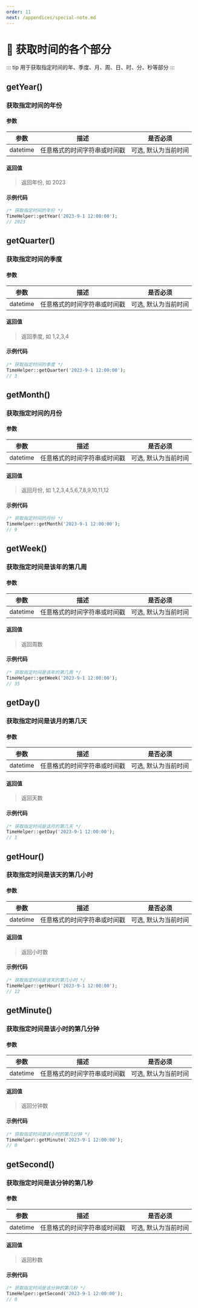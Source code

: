```yaml
---
order: 11
next: /appendices/special-note.md
---
```


# 🧩 获取时间的各个部分

::: tip
用于获取指定时间的年、季度、月、周、日、时、分、秒等部分
:::

## getYear()

### 获取指定时间的年份

#### 参数

|   参数   |             描述             |       是否必须       |
| :------: | :--------------------------: | :------------------: |
| datetime | 任意格式的时间字符串或时间戳 | 可选, 默认为当前时间 |

#### 返回值

> 返回年份, 如 2023

#### 示例代码

```php
/* 获取指定时间的年份 */
TimeHelper::getYear('2023-9-1 12:00:00');
// 2023
```

## getQuarter()

### 获取指定时间的季度

#### 参数

|   参数   |             描述             |       是否必须       |
| :------: | :--------------------------: | :------------------: |
| datetime | 任意格式的时间字符串或时间戳 | 可选, 默认为当前时间 |

#### 返回值

> 返回季度, 如 1,2,3,4

#### 示例代码

```php
/* 获取指定时间的季度 */
TimeHelper::getQuarter('2023-9-1 12:00:00');
// 3
```

## getMonth()

### 获取指定时间的月份

#### 参数

|   参数   |             描述             |       是否必须       |
| :------: | :--------------------------: | :------------------: |
| datetime | 任意格式的时间字符串或时间戳 | 可选, 默认为当前时间 |

#### 返回值

> 返回月份, 如 1,2,3,4,5,6,7,8,9,10,11,12

#### 示例代码

```php
/* 获取指定时间的月份 */
TimeHelper::getMonth('2023-9-1 12:00:00');
// 9
```

## getWeek()

### 获取指定时间是该年的第几周

#### 参数

|   参数   |             描述             |       是否必须       |
| :------: | :--------------------------: | :------------------: |
| datetime | 任意格式的时间字符串或时间戳 | 可选, 默认为当前时间 |

#### 返回值

> 返回周数

#### 示例代码

```php
/* 获取指定时间是该年的第几周 */
TimeHelper::getWeek('2023-9-1 12:00:00');
// 35
```

## getDay()

### 获取指定时间是该月的第几天

#### 参数

|   参数   |             描述             |       是否必须       |
| :------: | :--------------------------: | :------------------: |
| datetime | 任意格式的时间字符串或时间戳 | 可选, 默认为当前时间 |

#### 返回值

> 返回天数

#### 示例代码

```php
/* 获取指定时间是该月的第几天 */
TimeHelper::getDay('2023-9-1 12:00:00');
// 1
```

## getHour()

### 获取指定时间是该天的第几小时

#### 参数

|   参数   |             描述             |       是否必须       |
| :------: | :--------------------------: | :------------------: |
| datetime | 任意格式的时间字符串或时间戳 | 可选, 默认为当前时间 |

#### 返回值

> 返回小时数

#### 示例代码

```php
/* 获取指定时间是该天的第几小时 */
TimeHelper::getHour('2023-9-1 12:00:00');
// 12
```

## getMinute()

### 获取指定时间是该小时的第几分钟

#### 参数

|   参数   |             描述             |       是否必须       |
| :------: | :--------------------------: | :------------------: |
| datetime | 任意格式的时间字符串或时间戳 | 可选, 默认为当前时间 |

#### 返回值

> 返回分钟数

#### 示例代码

```php
/* 获取指定时间是该小时的第几分钟 */
TimeHelper::getMinute('2023-9-1 12:00:00');
// 0
```

## getSecond()

### 获取指定时间是该分钟的第几秒

#### 参数

|   参数   |             描述             |       是否必须       |
| :------: | :--------------------------: | :------------------: |
| datetime | 任意格式的时间字符串或时间戳 | 可选, 默认为当前时间 |

#### 返回值

> 返回秒数

#### 示例代码

```php
/* 获取指定时间是该分钟的第几秒 */
TimeHelper::getSecond('2023-9-1 12:00:00');
// 0
```
